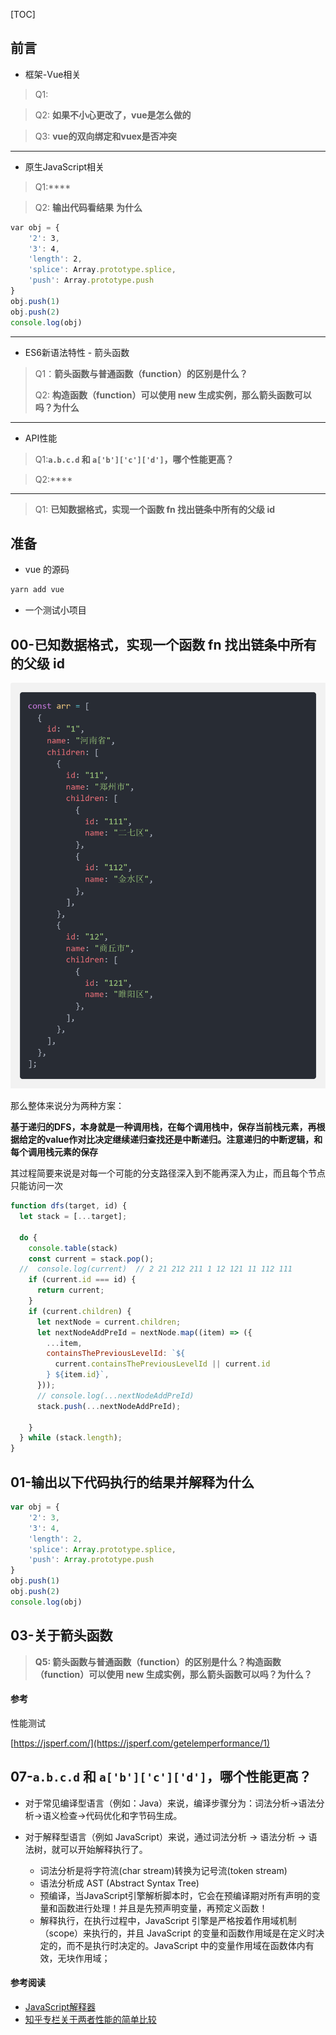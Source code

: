 [TOC]

## 前言





- 框架-Vue相关

> Q1:  

> Q2: **如果不小心更改了，vue是怎么做的**

> Q3: **vue的双向绑定和vuex是否冲突**


---



- 原生JavaScript相关

> Q1:****

> Q2: **输出代码看结果** **为什么**

```js
var obj = {
    '2': 3,
    '3': 4,
    'length': 2,
    'splice': Array.prototype.splice,
    'push': Array.prototype.push
}
obj.push(1)
obj.push(2)
console.log(obj)


```

-----



- ES6新语法特性 - 箭头函数

> Q1：**箭头函数与普通函数（function）的区别是什么？**
>
> Q2: **构造函数（function）可以使用 new 生成实例，那么箭头函数可以吗？为什么**



----



- API性能

> Q1:**`a.b.c.d` 和 `a['b']['c']['d']`，哪个性能更高？**

> Q2:****

----





> Q1: **已知数据格式，实现一个函数 fn 找出链条中所有的父级 id**



## 准备

- vue 的源码

```js
yarn add vue
```



- 一个测试小项目

## 00-已知数据格式，实现一个函数 fn 找出链条中所有的父级 id

![](https://raw.githubusercontent.com/yayxs/Pics/master/code.png)





那么整体来说分为两种方案：


**基于递归的DFS，本身就是一种调用栈，在每个调用栈中，保存当前栈元素，再根据给定的value作对比决定继续递归查找还是中断递归。注意递归的中断逻辑，和每个调用栈元素的保存**

其过程简要来说是对每一个可能的分支路径深入到不能再深入为止，而且每个节点只能访问一次

```js
function dfs(target, id) {
  let stack = [...target];

  do {
    console.table(stack)
    const current = stack.pop();
  //  console.log(current)  // 2 21 212 211 1 12 121 11 112 111
    if (current.id === id) {
      return current;
    }
    if (current.children) {
      let nextNode = current.children;
      let nextNodeAddPreId = nextNode.map((item) => ({
        ...item,
        containsThePreviousLevelId: `${
          current.containsThePreviousLevelId || current.id
        } ${item.id}`,
      }));
      // console.log(...nextNodeAddPreId)
      stack.push(...nextNodeAddPreId);
     
    }
  } while (stack.length);
}
```

## 01-输出以下代码执行的结果并解释为什么

```js
var obj = {
    '2': 3,
    '3': 4,
    'length': 2,
    'splice': Array.prototype.splice,
    'push': Array.prototype.push
}
obj.push(1)
obj.push(2)
console.log(obj)
```








## 03-关于箭头函数

>**Q5: 箭头函数与普通函数（function）的区别是什么？构造函数（function）可以使用 new 生成实例，那么箭头函数可以吗？为什么？**








#### 参考

性能测试

[https://jsperf.com/](https://jsperf.com/getelemperformance/1)

## 07-**`a.b.c.d` 和 `a['b']['c']['d']`，哪个性能更高？**

- 对于常见编译型语言（例如：Java）来说，编译步骤分为：词法分析->语法分析->语义检查->代码优化和字节码生成。

- 对于解释型语言（例如 JavaScript）来说，通过词法分析 -> 语法分析 -> 语法树，就可以开始解释执行了。
  - 词法分析是将字符流(char stream)转换为记号流(token stream)
  - 语法分析成 AST (Abstract Syntax Tree)
  - 预编译，当JavaScript引擎解析脚本时，它会在预编译期对所有声明的变量和函数进行处理！并且是先预声明变量，再预定义函数！
  - 解释执行，在执行过程中，JavaScript 引擎是严格按着作用域机制（scope）来执行的，并且 JavaScript 的变量和函数作用域是在定义时决定的，而不是执行时决定的。JavaScript 中的变量作用域在函数体内有效，无块作用域；

#### 参考阅读

- [JavaScript解释器](https://javascript.ruanyifeng.com/advanced/interpreter.html#toc1)
- [知乎专栏关于两者性能的简单比较](https://zhuanlan.zhihu.com/p/104763489)


